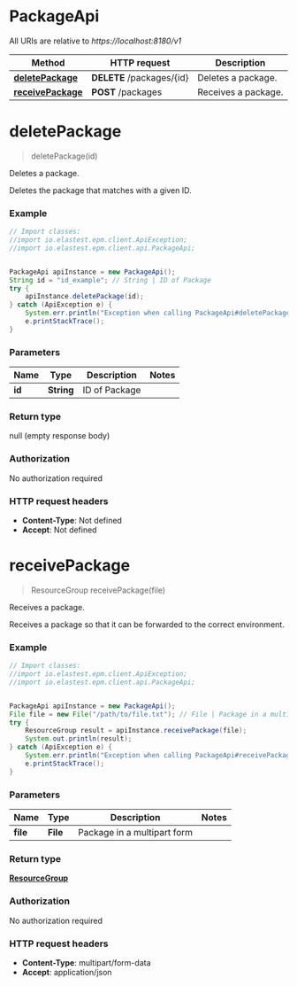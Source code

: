 # PackageApi

All URIs are relative to *https://localhost:8180/v1*

Method | HTTP request | Description
------------- | ------------- | -------------
[**deletePackage**](PackageApi.md#deletePackage) | **DELETE** /packages/{id} | Deletes a package.
[**receivePackage**](PackageApi.md#receivePackage) | **POST** /packages | Receives a package.


<a name="deletePackage"></a>
# **deletePackage**
> deletePackage(id)

Deletes a package.

Deletes the package that matches with a given ID.

### Example
```java
// Import classes:
//import io.elastest.epm.client.ApiException;
//import io.elastest.epm.client.api.PackageApi;


PackageApi apiInstance = new PackageApi();
String id = "id_example"; // String | ID of Package
try {
    apiInstance.deletePackage(id);
} catch (ApiException e) {
    System.err.println("Exception when calling PackageApi#deletePackage");
    e.printStackTrace();
}
```

### Parameters

Name | Type | Description  | Notes
------------- | ------------- | ------------- | -------------
 **id** | **String**| ID of Package |

### Return type

null (empty response body)

### Authorization

No authorization required

### HTTP request headers

 - **Content-Type**: Not defined
 - **Accept**: Not defined

<a name="receivePackage"></a>
# **receivePackage**
> ResourceGroup receivePackage(file)

Receives a package.

Receives a package so that it can be forwarded to the correct environment.

### Example
```java
// Import classes:
//import io.elastest.epm.client.ApiException;
//import io.elastest.epm.client.api.PackageApi;


PackageApi apiInstance = new PackageApi();
File file = new File("/path/to/file.txt"); // File | Package in a multipart form
try {
    ResourceGroup result = apiInstance.receivePackage(file);
    System.out.println(result);
} catch (ApiException e) {
    System.err.println("Exception when calling PackageApi#receivePackage");
    e.printStackTrace();
}
```

### Parameters

Name | Type | Description  | Notes
------------- | ------------- | ------------- | -------------
 **file** | **File**| Package in a multipart form |

### Return type

[**ResourceGroup**](ResourceGroup.md)

### Authorization

No authorization required

### HTTP request headers

 - **Content-Type**: multipart/form-data
 - **Accept**: application/json

